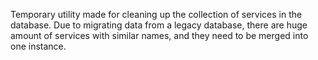 Temporary utility made for cleaning up the collection of services in the database. Due to migrating data from a legacy database, there are huge amount of services with similar names, and they need to be merged into one instance.
